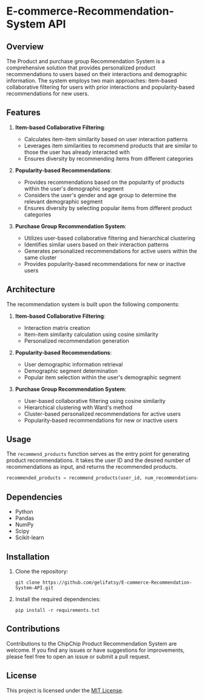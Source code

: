 # E-commerce-Recommendation-System API

## Overview
The Product and purchase group Recommendation System is a comprehensive solution that provides personalized product recommendations to users based on their interactions and demographic information. The system employs two main approaches: item-based collaborative filtering for users with prior interactions and popularity-based recommendations for new users.

## Features
1. **Item-based Collaborative Filtering**:
   - Calculates item-item similarity based on user interaction patterns
   - Leverages item similarities to recommend products that are similar to those the user has already interacted with
   - Ensures diversity by recommending items from different categories

2. **Popularity-based Recommendations**:
   - Provides recommendations based on the popularity of products within the user's demographic segment
   - Considers the user's gender and age group to determine the relevant demographic segment
   - Ensures diversity by selecting popular items from different product categories

3. **Purchase Group Recommendation System**:
   - Utilizes user-based collaborative filtering and hierarchical clustering
   - Identifies similar users based on their interaction patterns
   - Generates personalized recommendations for active users within the same cluster
   - Provides popularity-based recommendations for new or inactive users

## Architecture
The recommendation system is built upon the following components:

1. **Item-based Collaborative Filtering**:
   - Interaction matrix creation
   - Item-item similarity calculation using cosine similarity
   - Personalized recommendation generation

2. **Popularity-based Recommendations**:
   - User demographic information retrieval
   - Demographic segment determination
   - Popular item selection within the user's demographic segment

3. **Purchase Group Recommendation System**:
   - User-based collaborative filtering using cosine similarity
   - Hierarchical clustering with Ward's method
   - Cluster-based personalized recommendations for active users
   - Popularity-based recommendations for new or inactive users

## Usage
The `recommend_products` function serves as the entry point for generating product recommendations. It takes the user ID and the desired number of recommendations as input, and returns the recommended products.

```python
recommended_products = recommend_products(user_id, num_recommendations=10)
```

## Dependencies
- Python
- Pandas
- NumPy
- Scipy
- Scikit-learn


## Installation
1. Clone the repository:
   ```
   git clone https://github.com/gelifatsy/E-commerce-Recommendation-System-API.git 
   ```
2. Install the required dependencies:
   ```
   pip install -r requirements.txt
   ```

## Contributions
Contributions to the ChipChip Product Recommendation System are welcome. If you find any issues or have suggestions for improvements, please feel free to open an issue or submit a pull request.

## License
This project is licensed under the [MIT License](LICENSE).